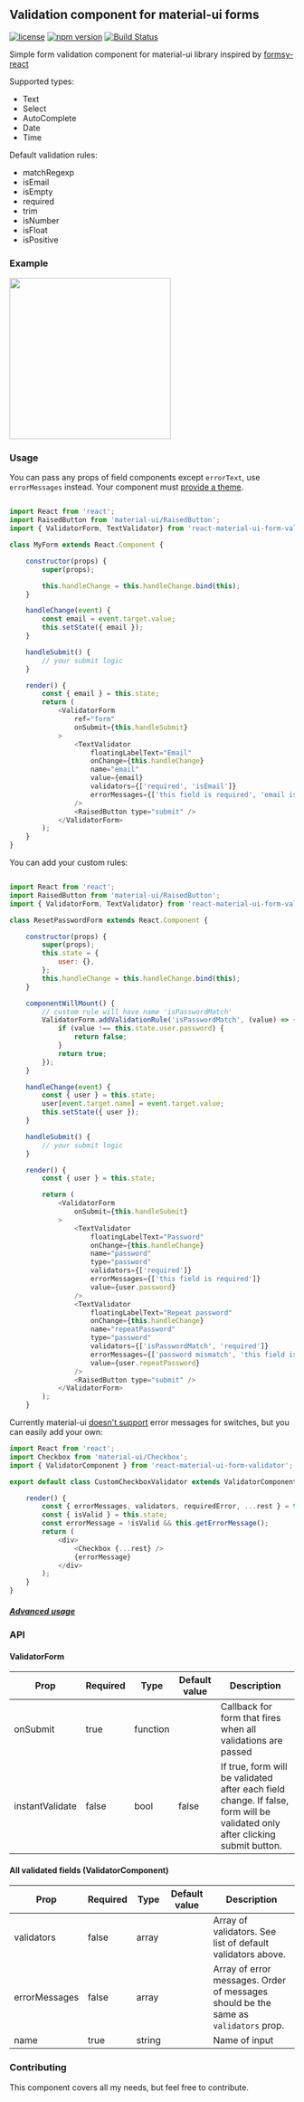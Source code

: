 ## Validation component for material-ui forms

[![license](https://img.shields.io/github/license/mashape/apistatus.svg)](https://opensource.org/licenses/MIT)
[![npm version](https://badge.fury.io/js/react-material-ui-form-validator.svg)](https://badge.fury.io/js/react-material-ui-form-validator)
[![Build Status](https://travis-ci.org/NewOldMax/react-material-ui-form-validator.svg?branch=master)](https://travis-ci.org/NewOldMax/react-material-ui-form-validator)

Simple form validation component for material-ui library inspired by [formsy-react](https://github.com/christianalfoni/formsy-react)

Supported types:
+ Text
+ Select
+ AutoComplete
+ Date
+ Time

Default validation rules:
+ matchRegexp
+ isEmail
+ isEmpty
+ required
+ trim
+ isNumber
+ isFloat
+ isPositive


### Example

<img src="https://raw.githubusercontent.com/NewOldMax/react-material-ui-form-validator/master/examples/example.gif" width="285">

### Usage

You can pass any props of field components except ``errorText``, use ``errorMessages`` instead.
Your component must [provide a theme](http://www.material-ui.com/#/get-started/usage).

````javascript

import React from 'react';
import RaisedButton from 'material-ui/RaisedButton';
import { ValidatorForm, TextValidator} from 'react-material-ui-form-validator';

class MyForm extends React.Component {

    constructor(props) {
        super(props);

        this.handleChange = this.handleChange.bind(this);
    }

    handleChange(event) {
        const email = event.target.value;
        this.setState({ email });
    }

    handleSubmit() {
        // your submit logic
    }

    render() {
        const { email } = this.state;
        return (
            <ValidatorForm
                ref="form"
                onSubmit={this.handleSubmit}
            >
                <TextValidator
                    floatingLabelText="Email"
                    onChange={this.handleChange}
                    name="email"
                    value={email}
                    validators={['required', 'isEmail']}
                    errorMessages={['this field is required', 'email is not valid']}
                />
                <RaisedButton type="submit" />
            </ValidatorForm>
        );
    }
}

````

You can add your custom rules:
````javascript

import React from 'react';
import RaisedButton from 'material-ui/RaisedButton';
import { ValidatorForm, TextValidator} from 'react-material-ui-form-validator';

class ResetPasswordForm extends React.Component {

    constructor(props) {
        super(props);
        this.state = {
            user: {},
        };
        this.handleChange = this.handleChange.bind(this);
    }

    componentWillMount() {
        // custom rule will have name 'isPasswordMatch'
        ValidatorForm.addValidationRule('isPasswordMatch', (value) => {
            if (value !== this.state.user.password) {
                return false;
            }
            return true;
        });
    }

    handleChange(event) {
        const { user } = this.state;
        user[event.target.name] = event.target.value;
        this.setState({ user });
    }

    handleSubmit() {
        // your submit logic
    }

    render() {
        const { user } = this.state;

        return (
            <ValidatorForm
                onSubmit={this.handleSubmit}
            >
                <TextValidator
                    floatingLabelText="Password"
                    onChange={this.handleChange}
                    name="password"
                    type="password"
                    validators={['required']}
                    errorMessages={['this field is required']}
                    value={user.password}
                />
                <TextValidator
                    floatingLabelText="Repeat password"
                    onChange={this.handleChange}
                    name="repeatPassword"
                    type="password"
                    validators={['isPasswordMatch', 'required']}
                    errorMessages={['password mismatch', 'this field is required']}
                    value={user.repeatPassword}
                />
                <RaisedButton type="submit" />
            </ValidatorForm>
        );
    }

````

Currently material-ui [doesn't support](https://github.com/callemall/material-ui/issues/3771) error messages for switches, but you can easily add your own:
````javascript
import React from 'react';
import Checkbox from 'material-ui/Checkbox';
import { ValidatorComponent } from 'react-material-ui-form-validator';

export default class CustomCheckboxValidator extends ValidatorComponent {

    render() {
        const { errorMessages, validators, requiredError, ...rest } = this.props;
        const { isValid } = this.state;
        const errorMessage = !isValid && this.getErrorMessage();
        return (
            <div>
                <Checkbox {...rest} />
                {errorMessage}
            </div>
        );
    }
}

````

##### [Advanced usage](https://github.com/NewOldMax/react-material-ui-form-validator/wiki)

### API

#### ValidatorForm

| Prop            | Required | Type     | Default value | Description                                                                                                                  |
|-----------------|----------|----------|---------------|------------------------------------------------------------------------------------------------------------------------------|
| onSubmit        | true     | function |               | Callback for form that fires when all validations are passed                                                                 |
| instantValidate | false    | bool     | false         | If true, form will be validated after each field change. If false, form will be validated only after clicking submit button. |

#### All validated fields (ValidatorComponent)

| Prop            | Required | Type     | Default value | Description                                                                            |
|-----------------|----------|----------|---------------|----------------------------------------------------------------------------------------|
| validators      | false    | array    |               | Array of validators. See list of default validators above.                             |
| errorMessages   | false    | array    |               | Array of error messages. Order of messages should be the same as `validators` prop.    |
| name            | true     | string   |               | Name of input                                                                          |


### Contributing

This component covers all my needs, but feel free to contribute.